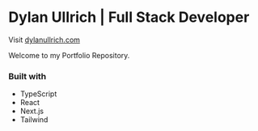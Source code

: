 # Dylan Ullrich | Full Stack Developer

Visit [dylanullrich.com](https://www.dylanullrich.com/)

Welcome to my Portfolio Repository.

### Built with

- TypeScript
- React
- Next.js
- Tailwind
